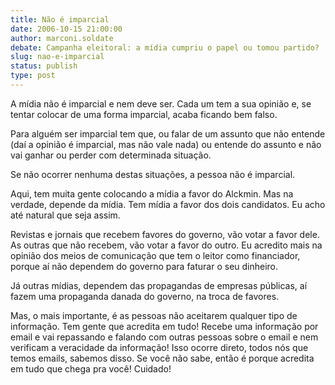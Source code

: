 ```yaml
---
title: Não é imparcial
date: 2006-10-15 21:00:00
author: marconi.soldate
debate: Campanha eleitoral: a mídia cumpriu o papel ou tomou partido?
slug: nao-e-imparcial
status: publish 
type: post
---
```


A mídia não é imparcial e nem deve ser. Cada um tem a sua opinião e, se tentar colocar de uma forma imparcial, acaba ficando bem falso. 


Para alguém ser imparcial tem que, ou falar de um assunto que não entende (daí a opinião é imparcial, mas não vale nada) ou entende do assunto e não vai ganhar ou perder com determinada situação. 


Se não ocorrer nenhuma destas situações, a pessoa não é imparcial.


Aqui, tem muita gente colocando a mídia a favor do Alckmin. Mas na verdade, depende da mídia. Tem mídia a favor dos dois candidatos. Eu acho até natural que seja assim. 


Revistas e jornais que recebem favores do governo, vão votar a favor dele. As outras que não recebem, vão votar a favor do outro. Eu acredito mais na opinião dos meios de comunicação que tem o leitor como financiador, porque aí não dependem do governo para faturar o seu dinheiro. 


Já outras mídias, dependem das propagandas de empresas públicas, aí fazem uma propaganda danada do governo, na troca de favores.


Mas, o mais importante, é as pessoas não aceitarem qualquer tipo de informação. Tem gente que acredita em tudo! Recebe uma informação por email e vai repassando e falando com outras pessoas sobre o email e nem verificam a veracidade da informação! Isso ocorre direto, todos nós que temos emails, sabemos disso. Se você não sabe, então é porque acredita em tudo que chega pra você! Cuidado!


